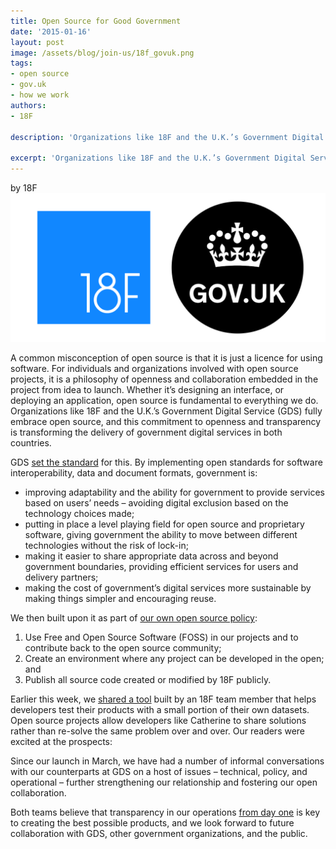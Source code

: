 ```yaml
---
title: Open Source for Good Government
date: '2015-01-16'
layout: post
image: /assets/blog/join-us/18f_govuk.png
tags:
- open source
- gov.uk
- how we work
authors:
- 18F

description: 'Organizations like 18F and the U.K.’s Government Digital Service (GDS) fully embrace open source, and their combined commitment to openness and transparency is transforming the delivery of government digital services in both countries.'

excerpt: 'Organizations like 18F and the U.K.’s Government Digital Service (GDS) fully embrace open source, and their combined commitment to openness and transparency is transforming the delivery of government digital services in both countries.'
---
```

by 18F
<img src="/assets/blog/join-us/18f_govuk.png" alt="18F and GDS logos">

A common misconception of open source is that it is just a licence for using software. For individuals and organizations involved with open source projects, it is a philosophy of openness and collaboration embedded in the project from idea to launch. Whether it’s designing an interface, or deploying an application, open source is fundamental to everything we do. Organizations like 18F and the U.K.’s Government Digital Service (GDS) fully embrace open source, and this commitment to openness and transparency is transforming the delivery of government digital services in both countries.

GDS [set the standard](https://www.gov.uk/service-manual/making-software/open-standards-and-licensing.html) for this. By implementing open standards for software interoperability, data and document formats, government is:

* improving adaptability and the ability for government to provide services based on users’ needs – avoiding digital exclusion based on the technology choices made;
* putting in place a level playing field for open source and proprietary software, giving government the ability to move between different technologies without the risk of lock-in;
* making it easier to share appropriate data across and beyond government boundaries, providing efficient services for users and delivery partners;
* making the cost of government’s digital services more sustainable by making things simpler and encouraging reuse.

We then built upon it as part of [our own open source policy](https://18f.gsa.gov/2014/07/29/18f-an-open-source-team/):

1. Use Free and Open Source Software (FOSS) in our projects and to contribute back to the open source community;
2. Create an environment where any project can be developed in the open; and
3. Publish all source code created or modified by 18F publicly.

Earlier this week, we [shared a tool](https://18f.gsa.gov/2015/01/13/an-open-source-tool-for-easier-database-testing/) built by an 18F team member that helps developers test their products with a small portion of their own datasets. Open source projects allow developers like Catherine to share solutions rather than re-solve the same problem over and over. Our readers were excited at the prospects:


Since our launch in March, we have had a number of informal conversations with our counterparts at GDS on a host of issues – technical, policy, and operational – further strengthening our relationship and fostering our open collaboration.

Both teams believe that transparency in our operations [from day one](https://18f.gsa.gov/2014/07/31/working-in-public-from-day-1/) is key to creating the best possible products, and we look forward to future collaboration with GDS, other government organizations, and the public.
